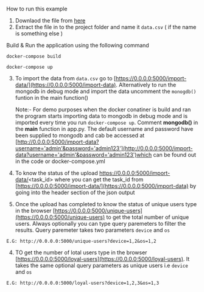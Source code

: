 How to run this example

1. Downlaod the file from [here](https://drive.google.com/open?id=0B0cMxo7fjtlYN0hYSk8tLVpycDQ) 
2. Extract the file in to the project folder and name it `data.csv` ( if the name is something else )

Build & Run the application using the following command
````
docker-compose build
````
````
docker-compose up
```` 
3. To  import the data from `data.csv` go to [https://0.0.0.0:5000/import-data/](https://0.0.0.0:5000/import-data). Alternatively to run the mongodb in debug mode and import the data uncomment the `monogdb()` funtion in the main function()
     
   Note:- For demo purposes when the docker conatiner is build and ran the program starts importing data to mongodb in debug mode and is imported every time you run `docker-compose up`. Comment __mongodb()__ in the __main__ function in app.py. The default username and password have been supplied to mongodb and cab be accessed at [http://0.0.0.0:5000/import-data?username='admin'&password='admin123'](http://0.0.0.0:5000/import-data?username='admin'&password='admin123')which can be found out in the code or docker-compose.yml
2. To know the status of the upload https://0.0.0.0:5000/import-data/<task_id> where you can get the task_id from [https://0.0.0.0:5000/import-data/](https://0.0.0.0:5000/import-data) by going into the header section of the json output
3. Once the upload has completed to know the status of unique users type in the browser [https://0.0.0.0:5000/unique-users](https://0.0.0.0:5000/unique-users) to get the total number of unique users. Always optionally you can type query paremeters to filter the results. Query paremeter takes two parameters `device` and `os`
````
E.G: http://0.0.0.0:5000/unique-users?device=1,2&os=1,2
````
4. TO get the number of lotal users type in the browser [https://0.0.0.0:5000/loyal-users](https://0.0.0.0:5000/loyal-users). It takes the same optional query parameters as unique users i.e `device` and `os`
````
E.G: http://0.0.0.0:5000/loyal-users?device=1,2,3&os=1,3
````